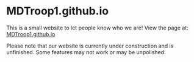 # MDTroop1.github.io
This is a small website to let people know who we are!
View the page at: [MDTroop1.github.io]()

Please note that our website is currently under construction and is unfinished. Some features may not work or may be unpolished.
